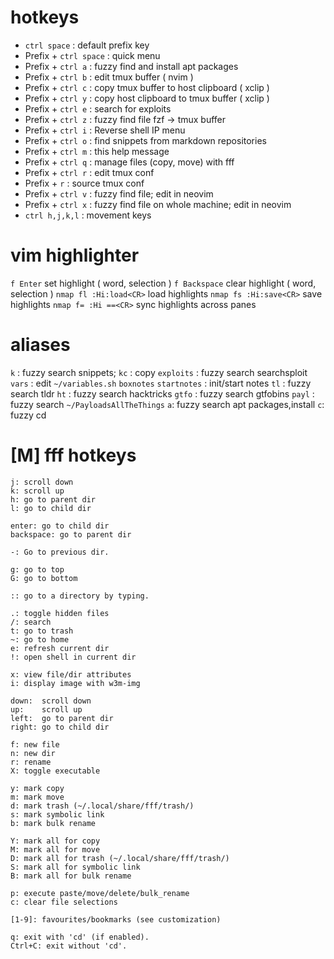 # hotkeys
* `ctrl space`           : default prefix key
* Prefix + `ctrl space`  : quick menu 
* Prefix + `ctrl a`      : fuzzy find and install apt packages
* Prefix + `ctrl b`      : edit tmux buffer ( nvim )
* Prefix + `ctrl c`      : copy tmux buffer to host clipboard ( xclip )
* Prefix + `ctrl y`      : copy host clipboard to tmux buffer ( xclip )
* Prefix + `ctrl e`      : search for exploits 
* Prefix + `ctrl z`      : fuzzy find file fzf -> tmux buffer
* Prefix + `ctrl i`      : Reverse shell IP menu
* Prefix + `ctrl o`      : find snippets from markdown repositories 
* Prefix + `ctrl m`      : this help message 
* Prefix + `ctrl q`      : manage files (copy, move) with fff 
* Prefix + `ctrl r`      : edit tmux conf
* Prefix + `r`           : source tmux conf
* Prefix + `ctrl v`      : fuzzy find file; edit in neovim 
* Prefix + `ctrl x`      : fuzzy find file on whole machine; edit in neovim 
* `ctrl h,j,k,l`         : movement keys

# vim highlighter
`f Enter` set highlight ( word, selection )
`f Backspace` clear highlight ( word, selection )
`nmap fl :Hi:load<CR>` load highlights
`nmap fs :Hi:save<CR>` save highlights
`nmap f= :Hi ==<CR>` sync highlights across panes

# aliases
`k` : fuzzy search snippets; `kc` : copy
`exploits` : fuzzy search searchsploit
`vars` : edit `~/variables.sh`
`boxnotes` `startnotes` : init/start notes
`tl` : fuzzy search tldr
`ht` : fuzzy search hacktricks
`gtfo` : fuzzy search gtfobins
`payl` : fuzzy search `~/PayloadsAllTheThings`
`a`: fuzzy search apt packages,install
`c`: fuzzy cd

# [M] fff hotkeys
```
j: scroll down
k: scroll up
h: go to parent dir
l: go to child dir

enter: go to child dir
backspace: go to parent dir

-: Go to previous dir.

g: go to top
G: go to bottom

:: go to a directory by typing.

.: toggle hidden files
/: search
t: go to trash
~: go to home
e: refresh current dir
!: open shell in current dir

x: view file/dir attributes
i: display image with w3m-img

down:  scroll down
up:    scroll up
left:  go to parent dir
right: go to child dir

f: new file
n: new dir
r: rename
X: toggle executable

y: mark copy
m: mark move
d: mark trash (~/.local/share/fff/trash/)
s: mark symbolic link
b: mark bulk rename

Y: mark all for copy
M: mark all for move
D: mark all for trash (~/.local/share/fff/trash/)
S: mark all for symbolic link
B: mark all for bulk rename

p: execute paste/move/delete/bulk_rename
c: clear file selections

[1-9]: favourites/bookmarks (see customization)

q: exit with 'cd' (if enabled).
Ctrl+C: exit without 'cd'.
```
